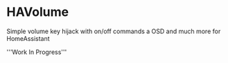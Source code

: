 # HAVolume
Simple volume key hijack with on/off commands a OSD and much more for HomeAssistant

'''Work In Progress'''
